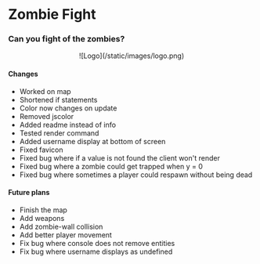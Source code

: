 # Zombie Fight
### Can you fight of the zombies?

<center>![Logo](/static/images/logo.png)</center>

#### Changes

- Worked on map
- Shortened if statements
- Color now changes on update
- Removed jscolor
- Added readme instead of info
- Tested render command
- Added username display at bottom of screen
- Fixed favicon
- Fixed bug where if a value is not found the client won't render
- Fixed bug where a zombie could get trapped when y = 0
- Fixed bug where sometimes a player could respawn without being dead

#### Future plans

- Finish the map
- Add weapons
- Add zombie-wall collision
- Add better player movement
- Fix bug where console does not remove entities
- Fix bug where username displays as undefined

